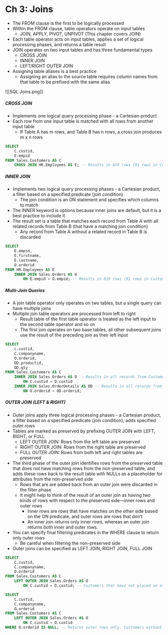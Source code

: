 # Ch 3: Joins

- The FROM clause is the first to be logically processed
- Within the FROM clause, table operators operate on input tables
	- JOIN, APPLY, PIVOT, UNPIVOT (This chapter covers JOIN)
- Each table operator acts on input tables, applies a set of logical processing phases, and returns a table result
- JOIN operates on two input tables and has three fundamental types
	- CROSS JOIN
	- INNER JOIN
	- LEFT/RIGHT OUTER JOIN
- Assigning table aliases is a best practice
	- Assigning an alias to the source table requires column names from that table to be prefixed with the same alias

![[SQL Joins.png]]

##### CROSS JOIN
- Implements one logical query processing phase - a Cartesian product
- Each row from one input table is matched with all rows from another input table
	- If Table A has m rows, and Table B has n rows, a cross join produces m x n rows

``` SQL
SELECT
    C.custid,
    E.empid
FROM Sales.Customers AS C
    CROSS JOIN HR.Employees AS E; -- Results in 819 rows (91 rows in Customers, 9 rows in Employees)
```

##### INNER JOIN
- Implements two logical query processing phases - a Cartesian product, a filter based on  a specified predicate (join condition)
	- The join condition is an ON statement and specifies which columns to match
- The INNER keyword is options because inner joins are default, but it is a best practice to include it
- The result set is a table that matches each record from Table A with all related records from Table B (that have a matching join condition)
	- Any record from Table A without a related record in Table B is discarded

``` SQL
SELECT
    E.empid,
    E.firstname,
    E.lastname,
    O.orderid
FROM HR.Employees AS E
    INNER JOIN Sales.Orders AS O
        ON E.empid = O.empid; -- Results in 819 rows (91 rows in Customers, 9 rows in Employees). All rows have a match, so none are discarded.
```

##### Multi-Join Queries
- A join table operator only operates on two tables, but a single query can have multiple joins
- Multiple join table operators are processed from left to right
	- Result table of the first table operator is treated as the left input to the second table operator and so on
	- The first join operates on two base tables, all other subsequent joins use the result of the preceding join as their left input

``` SQL
SELECT
    c.custid,
    C.companyname,
    O.orderid,
    OD.productid,
    OD.qty
FROM Sales.Customers AS C
    INNER JOIN Sales.Orders AS O -- Results in all records from Customers with a matching record from Orders
        ON C.custid = O.custid
    INNER JOIN Sales.OrderDetails AS OD -- Results in all records from the preceding set with a matching record from OrderDetails
        ON O.orderid = OD.orderid;
```

##### OUTER JOIN (LEFT & RIGHT)
- Outer joins apply three logical processing phases - a Cartesian product, a filter based on  a specified predicate (join condition), adds specified outer rows
- Tables are marked as preserved by prefixing OUTER JOIN with LEFT, RIGHT, or FULL 
	- LEFT OUTER JOIN: Rows from the left table are preserved
	- RIGHT OUTER JOIN: Rows from the right table are preserved
	- FULL OUTER JOIN: Rows from both left and right tables are preserved
- The third phase of the outer join identifies rows from the preserved table that does not have matching rows from the non-preserved table, and adds these rows back to the result table with NULLs as a placeholder for attributes from the non-preserved side
	- Rows that are are added back from an outer join were discarded in the filter phase
	- It might help to think of the result of an outer join as having two kinds of rows with respect to the preserved side—inner rows and outer rows
		- Inner rows are rows that have matches on the other side based on the ON predicate, and outer rows are rows that don’t
		- An inner join returns only inner rows, whereas an outer join returns both inner and outer rows.
- You can specify final filtering predicates in the WHERE clause  to return only outer rows
	- Be careful when filtering the non-preserved side
- Outer joins can be specified as LEFT JOIN, RIGHT JOIN, FULL JOIN

``` SQL
SELECT
    C.custid,
    C.companyname,
    O.orderid
FROM Sales.Customers AS C
    LEFT OUTER JOIN Sales.Orders AS O
        ON C.custid = O.custid; -- Customers that have not placed an order will be in the result table with NULLs for orderid

SELECT
    C.custid,
    C.companyname,
    O.orderid
FROM Sales.Customers AS C
    LEFT OUTER JOIN Sales.Orders AS O
        ON C.custid = O.custid
WHERE O.orderid IS NULL; -- Returns outer rows only. Customers without a matching order.
```